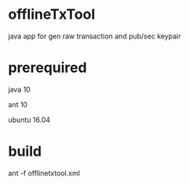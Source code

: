 # offlineTxTool
java app for gen raw transaction and pub/sec keypair

# prerequired
java 10

ant 10

ubuntu 16.04

# build
ant -f offlinetxtool.xml
